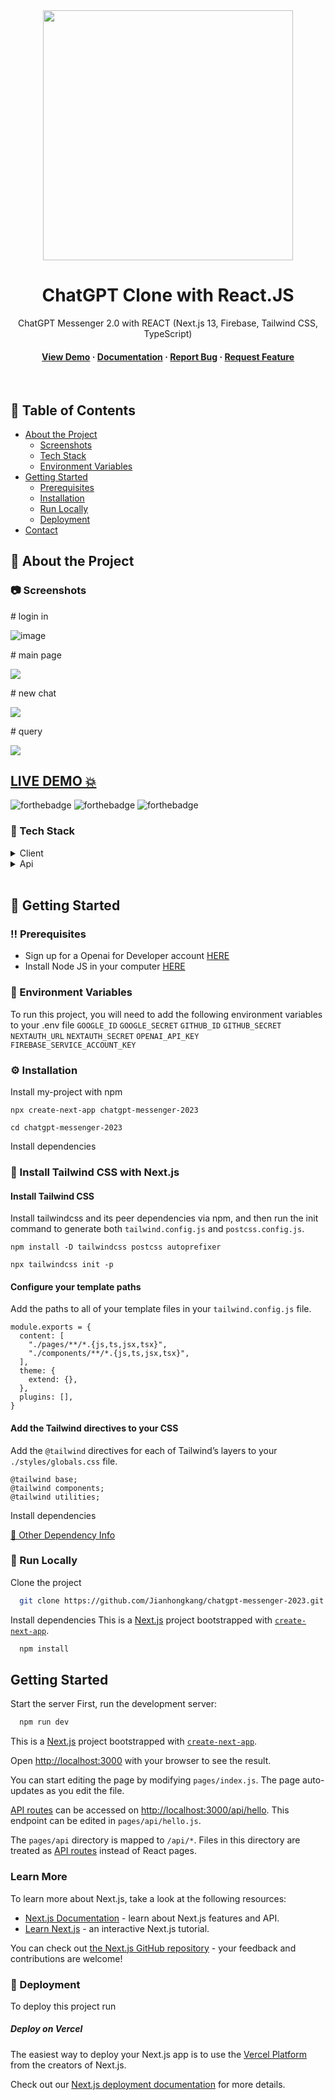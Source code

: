 <div align="center">

  <img src="https://links.papareact.com/2i6" width="400" height="auto" />
  
  <h1>ChatGPT Clone with React.JS</h1>
  
  <p>
 ChatGPT Messenger 2.0 with REACT (Next.js 13, Firebase, Tailwind CSS, TypeScript)
  </p>
  
   
<h4>
      <a href="">View Demo</a>
  <span> · </span>
    <a href="https://github.com/Jianhongkang/chatgpt-messenger-2023/blob/main/README.md">Documentation</a>
  <span> · </span>
    <a href="https://github.com/Jianhongkang/chatgpt-messenger-2023/issues">Report Bug</a>
  <span> · </span>
    <a href="https://github.com/Jianhongkang/chatgpt-messenger-2023/issues">Request Feature</a>
  </h4>
</div>

<br />

<!-- Table of Contents -->
## :notebook_with_decorative_cover: Table of Contents

- [About the Project](#star2-about-the-project)
  * [Screenshots](#camera-screenshots)
  * [Tech Stack](#space_invader-tech-stack)
  * [Environment Variables](#key-environment-variables)
- [Getting Started](#toolbox-getting-started)
  * [Prerequisites](#bangbang-prerequisites)
  * [Installation](#gear-installation)
  * [Run Locally](#running-run-locally)
  * [Deployment](#triangular_flag_on_post-deployment)
- [Contact](#handshake-contact)

<!-- About the Project -->
## :star2: About the Project

<!-- Screenshots -->

### :camera: Screenshots


<div >
<p ># login in </p>
<img  src='https://user-images.githubusercontent.com/110987982/230751376-e25f385a-6eeb-4eec-bfa5-e8d651e6d6b5.png' alt='image' />
<p ># main page </p>
<img src='https://user-images.githubusercontent.com/110987982/230751660-b686e6ea-926a-496e-a6c7-52908297fbba.png'/>
<p ># new chat </p>
<img src='https://user-images.githubusercontent.com/110987982/230751751-33f8afcf-0e77-439e-89f3-93ddf1204d3c.png'/>
<p ># query </p>
<img src='https://user-images.githubusercontent.com/110987982/230752058-664c6445-3e8b-4b7f-88c7-ba6867d7356d.png'/>
</div>


## <a href="">LIVE DEMO 💥</a>

![forthebadge](https://forthebadge.com/images/badges/built-with-love.svg)
![forthebadge](https://forthebadge.com/images/badges/for-you.svg)
![forthebadge](https://forthebadge.com/images/badges/powered-by-coffee.svg)

### :space_invader: Tech Stack

<details>
  <summary>Client</summary>
  <ul>
    <li><a href="https://#/">Typescript</a></li>
    <li><a href="https://nextjs.org/">Next.js</a></li>
    <li><a href="https://reactjs.org/">React.js</a></li>
    <li><a href="https://tailwindcss.com/">TailwindCSS</a></li>
  </ul>
</details>

<details>
<summary>Api</summary>
  <ul>
    <li><a href="https://developer.spotify.com">Openai for Developers</a></li>
  </ul>
</details>
<br />


## :toolbox: Getting Started

### :bangbang: Prerequisites

- Sign up for a Openai for Developer account <a href='https://platform.openai.com/docs/introduction/overview'>HERE</a>
- Install Node JS in your computer <a href='https://nodejs.org/en/'>HERE</a>

<!-- Env Variables -->

### :key: Environment Variables

To run this project, you will need to add the following environment variables to your .env file
`GOOGLE_ID`
`GOOGLE_SECRET`
`GITHUB_ID`
`GITHUB_SECRET`
`NEXTAUTH_URL`
`NEXTAUTH_SECRET`
`OPENAI_API_KEY`
`FIREBASE_SERVICE_ACCOUNT_KEY`


### :gear: Installation

Install my-project with npm

```
npx create-next-app chatgpt-messenger-2023
```

```
cd chatgpt-messenger-2023
```

Install dependencies

### :test_tube: Install Tailwind CSS with Next.js

#### Install Tailwind CSS

Install tailwindcss and its peer dependencies via npm, and then run the init command to generate both `tailwind.config.js` and `postcss.config.js`.

```
npm install -D tailwindcss postcss autoprefixer
```

```
npx tailwindcss init -p
```

#### Configure your template paths

Add the paths to all of your template files in your `tailwind.config.js` file.
<br>

```
module.exports = {
  content: [
    "./pages/**/*.{js,ts,jsx,tsx}",
    "./components/**/*.{js,ts,jsx,tsx}",
  ],
  theme: {
    extend: {},
  },
  plugins: [],
}
```

#### Add the Tailwind directives to your CSS

Add the `@tailwind` directives for each of Tailwind’s layers to your `./styles/globals.css` file.

```
@tailwind base;
@tailwind components;
@tailwind utilities;
```

Install dependencies

<a href="https://github.com/SashenJayathilaka/Spotify-Clone/blob/master/package.json" target="_blank">🔶 Other Dependency Info</a>

<!-- Run Locally -->

### :running: Run Locally

Clone the project

```bash
  git clone https://github.com/Jianhongkang/chatgpt-messenger-2023.git
```

Install dependencies
This is a [Next.js](https://nextjs.org/) project bootstrapped with [`create-next-app`](https://github.com/vercel/next.js/tree/canary/packages/create-next-app).

```bash
  npm install
```
## Getting Started

Start the server
First, run the development server:

```bash
  npm run dev
```

This is a [Next.js](https://nextjs.org/) project bootstrapped with [`create-next-app`](https://github.com/vercel/next.js/tree/canary/packages/create-next-app).

Open [http://localhost:3000](http://localhost:3000) with your browser to see the result.

You can start editing the page by modifying `pages/index.js`. The page auto-updates as you edit the file.

[API routes](https://nextjs.org/docs/api-routes/introduction) can be accessed on [http://localhost:3000/api/hello](http://localhost:3000/api/hello). This endpoint can be edited in `pages/api/hello.js`.

The `pages/api` directory is mapped to `/api/*`. Files in this directory are treated as [API routes](https://nextjs.org/docs/api-routes/introduction) instead of React pages.

### Learn More

To learn more about Next.js, take a look at the following resources:

- [Next.js Documentation](https://nextjs.org/docs) - learn about Next.js features and API.
- [Learn Next.js](https://nextjs.org/learn) - an interactive Next.js tutorial.

You can check out [the Next.js GitHub repository](https://github.com/vercel/next.js/) - your feedback and contributions are welcome!

<!-- Deployment -->

### :triangular_flag_on_post: Deployment

To deploy this project run

##### Deploy on Vercel

The easiest way to deploy your Next.js app is to use the [Vercel Platform](https://vercel.com/new?utm_medium=default-template&filter=next.js&utm_source=create-next-app&utm_campaign=create-next-app-readme) from the creators of Next.js.

Check out our [Next.js deployment documentation](https://nextjs.org/docs/deployment) for more details.
